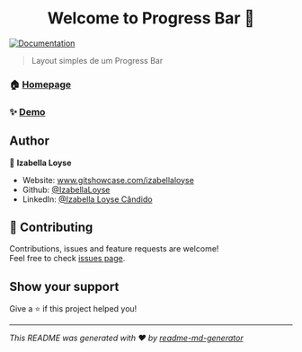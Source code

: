 <h1 align="center">Welcome to Progress Bar 👋</h1>
<p>
  <a href="https://github.com/IzabellaLoyse/Progress-Bar" target="_blank">
    <img alt="Documentation" src="https://img.shields.io/badge/documentation-yes-brightgreen.svg" />
  </a>
</p>

> Layout simples de  um Progress Bar

### 🏠 [Homepage](https://github.com/IzabellaLoyse/Progress-Bar/blob/master/README.md)

### ✨ [Demo](https://github.com/IzabellaLoyse/Progress-Bar)

## Author

👤 **Izabella Loyse**

* Website: www.gitshowcase.com/izabellaloyse
* Github: [@IzabellaLoyse](https://github.com/IzabellaLoyse)
* LinkedIn: [@Izabella Loyse Cândido](https://www.linkedin.com/in/izabella-loyse-candido/)

## 🤝 Contributing

Contributions, issues and feature requests are welcome!<br />Feel free to check [issues page](https://github.com/IzabellaLoyse/Progress-Bar/issues). 

## Show your support

Give a ⭐️ if this project helped you!

***
_This README was generated with ❤️ by [readme-md-generator](https://github.com/kefranabg/readme-md-generator)_
